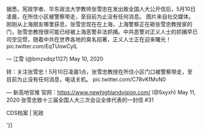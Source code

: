 据悉，宪政学者、华东政法大学教师张雪忠在发出致全国人大公开信后，5月10日凌晨，在所住小区被警察带走，至目前为止没有任何消息。   图片来自社交媒体。 刚刚从上海朋友哪里获息，张雪忠现在在上海，上海警察正在砸张雪忠教授家的门，张雪忠教授很可能已经被上海恶警非法抓捕。中共恶警对正义人士的抓捕早已司空见惯，随着中共在世界各地的臭名招著，正义人士正在迎来曙光！ pic.twitter.com/EqTUowCylL

&mdash; 江雪 (@bmzxdqz1127) May 10, 2020 

转：关注张雪忠！5月10日凌晨1点，张雪忠教授在所住小区门口被警察带走，至目前为止没有任何消息，电话关机。 pic.twitter.com/C78vKfMvN0

&mdash; 新高地官推 官网：https://www.newhighlandvision.com/ (@5xyxh) May 11, 2020  张雪忠致十三届全国人大三次会议全体代表的一封信 #31 

CDS档案 | 宪政

'}]